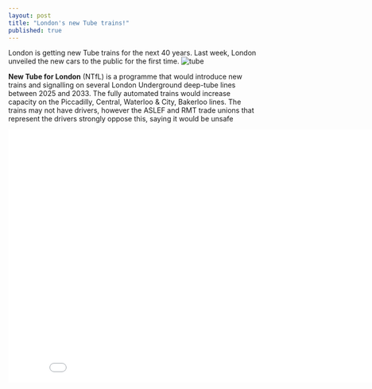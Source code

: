 ```yaml
---
layout: post
title: "London's new Tube trains!"
published: true
---
```


London is getting new Tube trains for the next 40 years. Last week, London unveiled the new cars to the public for the first time.
![tube](https://lh3.googleusercontent.com/-zCmYPkH4MOA/VDtqzAXfk1I/AAAAAAAAAKQ/F6XIAthBKfg/w468-h278-no/london-tube-speed.jpg)

<b>New Tube for London</b> (NTfL) is a programme that would introduce new trains and signalling on several London Underground deep-tube lines between 2025 and 2033. The fully automated trains would increase capacity on the Piccadilly, Central, Waterloo & City, Bakerloo lines. The trains may not have drivers, however the ASLEF and RMT trade unions that represent the drivers strongly oppose this, saying it would be unsafe




<iframe width="854" height="510" src="//www.youtube.com/embed/Z3Q0FZUKHkY" frameborder="0" allowfullscreen></iframe>